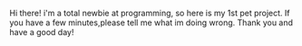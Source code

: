 Hi there! i'm a total newbie at programming, so here is my 1st pet project. If you have a few minutes,please tell me what im doing wrong. Thank you and have a good day!
